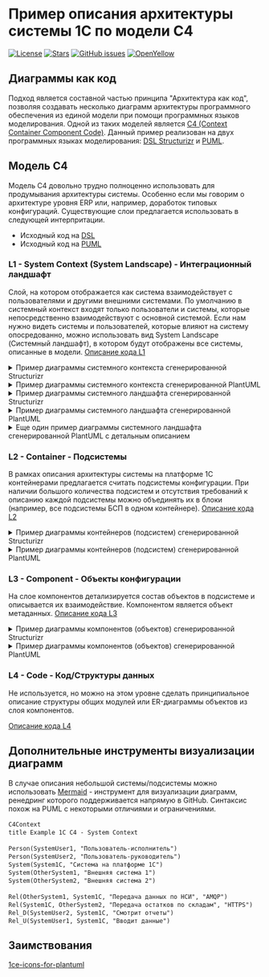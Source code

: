 # Пример описания архитектуры системы 1С по модели C4

[![License](https://img.shields.io/github/license/ivanmolodec/c4-1c-example?style=badge)](https://github.com/ivanmolodec/c4-1c-example/blob/main/LICENSE)
[![Stars](https://img.shields.io/github/stars/ivanmolodec/c4-1c-example.svg?label=Github%20%E2%98%85&a)](https://github.com/ivanmolodec/c4-1c-example/stargazers)
[![GitHub issues](https://img.shields.io/github/issues-raw/ivanmolodec/c4-1c-example?style=badge)](https://github.com/ivanmolodec/c4-1c-example/issues)
[![OpenYellow](https://img.shields.io/endpoint?url=https://openyellow.neocities.org/badges/4/810243719.json)](https://openyellow.notion.site/openyellow/24727888daa641af95514b46bee4d6f2?p=28092b301c0640c0aebaaee53846692c&amp;pm=s)

## Диаграммы как код

Подход является составной частью принципа "Архитектура как код", позволяя создавать несколько диаграмм архитектуры программного обеспечения из единой модели при помощи программных языков моделирования. Одной из таких моделей является [C4 (Context Container Component Code)](https://c4model.com/). Данный пример реализован на двух программных языках моделирования: [DSL Structurizr](https://structurizr.com/dsl) и [PUML](https://plantuml.com/).

## Модель C4

Модель С4 довольно трудно полноценно использовать для продумывания архитектуры системы. Особенно если мы говорим о архитектуре уровня ERP или, например, доработок типовых конфигураций. Существующие слои предлагается использовать в следующей интерпритации.

- Исходный код на [DSL](dsl)
- Исходный код на [PUML](puml)

### L1 - System Context (System Landscape) - Интеграционный ландшафт

Слой, на котором отображается как система взаимодействует с пользователями и другими внешними системами. По умолчанию в системный контекст входят только пользователи и системы, которые непосредственно взаимодействуют с основной системой. Если нам нужно видеть системы и пользователей, которые влияют на систему опосредованно, можно использовать вид System Landscape (Системный ландшафт), в котором будут отображены все системы, описанные в модели.
[Описание кода L1](docs/L1SystemContext.md)

<details><summary>Пример диаграммы системного контекста сгенерированной Structurizr</summary>

![image](docs/img/structurizrSystemContext.png)

</details>
<details><summary>Пример диаграммы системного контекста сгенерированной PlantUML</summary>

![image](out/SystemContext.svg)

</details>
<details><summary>Пример диаграммы системного ландшафта сгенерированной Structurizr</summary>

![image](docs/img/structurizrSystemLandscape.png)

</details>
<details><summary>Пример диаграммы системного ландшафта сгенерированной PlantUML</summary>

![image](out/SystemLandscape.svg)

</details>

<details><summary>Еще один пример диаграммы системного ландшафта сгенерированной PlantUML с детальным описанием</summary>

![Посмотреть пример](example-system-landscape-c4-puml/ExampleSystemLandscape.md)

</details>

### L2 - Container - Подсистемы

В рамках описания архитектуры системы на платформе 1С контейнерами предлагается считать подсистемы конфигурации. При наличии большого количества подсистем и отсутствия требований к описанию каждой подсистемы можно объединять их в блоки (например, все подсистемы БСП в одном контейнере).
[Описание кода L2](docs/L2Container.md)

<details><summary>Пример диаграммы контейнеров (подсистем) сгенерированной Structurizr</summary>

![image](docs/img/structurizrContainer.png)

</details>
<details><summary>Пример диаграммы контейнеров (подсистем) сгенерированной PlantUML</summary>

![image](out/Container.svg)

</details>

### L3 - Component - Объекты конфигурации

На слое компонентов детализируется состав объектов в подсистеме и описывается их взаимодействие. Компонентом является объект метаданных.
[Описание кода L3](docs/L3Component.md)

<details><summary>Пример диаграммы компонентов (объектов) сгенерированной Structurizr</summary>

![image](docs/img/structurizrComponent.png)

</details>
<details><summary>Пример диаграммы компонентов (объектов) сгенерированной PlantUML</summary>

![image](out/Component.svg)

</details>

### L4 - Code - Код/Структуры данных

Не используется, но можно на этом уровне сделать принципиальное описание структуры общих модулей или ER-диаграммы объектов из слоя компонентов.

[Описание кода L4](docs/L4Code.md)

## Дополнительные инструменты визуализации диаграмм

В случае описания небольшой системы/подсистемы можно использовать [Mermaid](https://mermaid.js.org/syntax/c4.html) - инструмент для визуализации диаграмм, ренедринг которого поддерживается напрямую в GitHub. Синтаксис похож на PUML с некоторыми отличиями и ограничениями.

```mermaid
C4Context
title Example 1C C4 - System Context

Person(SystemUser1, "Пользователь-исполнитель")
Person(SystemUser2, "Пользователь-руководитель")
System(System1C, "Система на платформе 1С")
System(OtherSystem1, "Внешняя система 1")
System(OtherSystem2, "Внешняя система 2")

Rel(OtherSystem1, System1C, "Передача данных по НСИ", "AMQP")
Rel(System1C, OtherSystem2, "Передача остатков по складам", "HTTPS")
Rel_D(SystemUser2, System1C, "Смотрит отчеты")
Rel_U(SystemUser1, System1C, "Вводит данные")

```

## Заимствования

[1ce-icons-for-plantuml](https://github.com/ovcharenko-di/1ce-icons-for-plantuml)
